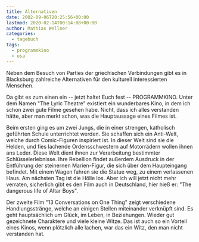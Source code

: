```yaml
---
title: Alternativen
date: 2002-09-06T20:25:56+00:00
lastmod: 2020-02-14T00:14:08+00:00
author: Mathias Wellner
categories:
  - tagebuch
tags:
  - programmkino
  - usa
---
```

Neben dem Besuch von Parties der griechischen Verbindungen gibt es in Blacksburg zahlreiche Alternativen für den kulturell interessierten Menschen.
<!--more-->

Da gibt es zum einen ein -- jetzt haltet Euch fest -- PROGRAMMKINO. Unter dem Namen "The Lyric Theatre" existiert ein wunderbares Kino, in dem ich schon zwei gute Filme gesehen habe. Nicht, dass ich alles verstanden hätte, aber man merkt schon, was die Hauptaussage eines Filmes ist.

Beim ersten ging es um zwei Jungs, die in einer strengen, katholisch geführten Schule unterrichtet werden. Sie schaffen sich ein Anti-Welt, welche durch Comic-Figuren inspiriert ist. In dieser Welt sind sie die Helden, und fies lachende Ordensschwestern auf Motorrädern wollen ihnen ans Leder. Diese Welt dient ihnen zur Verarbeitung bestimmter Schlüsselerlebnisse. Ihre Rebellion findet außerdem Ausdruck in der Entführung der steinernen Marien-Figur, die sich über dem Haupteingang befindet. Mit einem Wagen fahren sie die Statue weg, zu einem verlassenen Haus. Am nächsten Tag ist die Hölle los. Aber ich will jetzt nicht mehr verraten, sicherlich gibt es den Film auch in Deutschland, hier hieß er: "The dangerous life of Altar Boys".

Der zweite Film "13 Conversations on One Thing" zeigt verschiedene Handlungsstränge, welche an einigen Stellen miteinander verknüpft sind. Es geht hauptsächlich um Glück, im Leben, in Beziehungen. Wieder gut gezeichnete Charaktere und viele kleine Witze. Das ist auch so ein Vorteil eines Kinos, wenn plötzlich alle lachen, war das ein Witz, den man nicht verstanden hat.